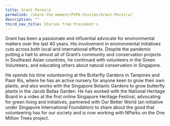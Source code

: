 ```yaml
---
title: Grant Pereira
permalink: /share-the-moment/PVPA-Stories/Grant-Pereira/
description: ""
third_nav_title: Stories from President's
---
```


Grant has been a passionate and influential advocate for environmental matters over the last 40 years. His involvement in environmental initiatives cuts across both local and international efforts. Despite the pandemic putting a halt to almost all of Grant’s community and conservation projects in Southeast Asian countries, he continued with volunteers in the Green Volunteers, and educating others about natural conservation in Singapore.

He spends his time volunteering at the Butterfly Gardens in Tampines and Pasir Ris, where he has an active nursery for anyone keen to grow their own plants, and also works with the Singapore Botanic Gardens to grow butterfly plants in the Jacob Ballas Garden. He has worked with the National Heritage Board in a video at the first online Singapore Heritage Festival, advocating for green living and initiatives, partnered with Our Better World (an initiative under Singapore International Foundation) to share about the good that volunteering has for our society and is now working with NParks on the One Million Trees project.